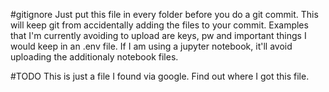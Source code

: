 #gitignore
Just put this file in every folder before you do a git commit.  This will keep git from accidentally adding the files to your commit.  Examples that I'm currently avoiding to upload are keys, pw and important things I would keep in an .env file.  If I am using a jupyter notebook, it'll avoid uploading the additionaly notebook files.



#TODO
This is just a file I found via google. Find out where I got this file.
